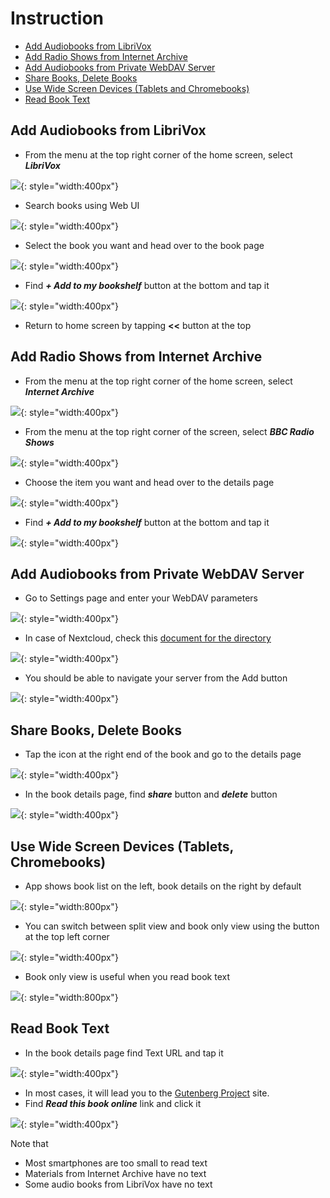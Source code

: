 # Instruction

* [Add Audiobooks from LibriVox](#add-audiobooks-from-librivox)
* [Add Radio Shows from Internet Archive](#add-radio-shows-from-internet-archive)
* [Add Audiobooks from Private WebDAV Server](#add-audiobooks-from-private-webdav-server)
* [Share Books, Delete Books](#share-books-delete-books)
* [Use Wide Screen Devices (Tablets and Chromebooks)](#use-wide-screen-devices-tablets-chromebooks)
* [Read Book Text](#read-book-text)

## Add Audiobooks from LibriVox

* From the menu at the top right corner of the home screen,
select ***LibriVox***

![](./res/menu_librivox.png){: style="width:400px"}

* Search books using Web UI

![](./res/librivox_search.png){: style="width:400px"}

* Select the book you want and head over to the book page

![](./res/librivox_search_result.png){: style="width:400px"}

* Find ***+ Add to my bookshelf*** button at the bottom and tap it

![](./res/librivox_book_add.png){: style="width:400px"}

* Return to home screen by tapping **<<** button at the top

## Add Radio Shows from Internet Archive

* From the menu at the top right corner of the home screen,
select ***Internet Archive***

![](./res/menu_archive.png){: style="width:400px"}

* From the menu at the top right corner of the screen, select
***BBC Radio Shows***

![](./res/archive_bbc_radio.png){: style="width:400px"}

* Choose the item you want and head over to the details page

![](./res/bbc_radio_show.png){: style="width:400px"}

* Find ***+ Add to my bookshelf*** button at the bottom and tap it

![](./res/archive_item_add.png){: style="width:400px"}

## Add Audiobooks from Private WebDAV Server

* Go to Settings page and enter your WebDAV parameters

![](./res/webdav_settings.png){: style="width:400px"}

* In case of Nextcloud, check this [document for the directory](https://docs.nextcloud.com/server/latest/user_manual/en/files/access_webdav.html#third-party-webdav-clients)

![](./res/nextcloud_settings.png){: style="width:400px"}

* You should be able to navigate your server from the Add button

![](./res/webdav_menu_item.png){: style="width:400px"}

## Share Books, Delete Books

* Tap the icon at the right end of the book and go to the details page

![](./res/book_detail_button.png){: style="width:400px"}

* In the book details page, find ***share*** button and ***delete*** button

![](./res/book_detail_page.png){: style="width:400px"}

## Use Wide Screen Devices (Tablets, Chromebooks)

* App shows book list on the left, book details on the right by default

![](./res/wide_screen_split_view.png){: style="width:800px"}

* You can switch between split view and book only view using the button
at the top left corner

![](./res/screen_selector.png){: style="width:400px"}

* Book only view is useful when you read book text

![](./res/book_only_view.png){: style="width:800px"}

## Read Book Text

* In the book details page find Text URL and tap it

![](./res/book_text_url.png){: style="width:400px"}

* In most cases, it will lead you to the [Gutenberg Project](https://gutenberg.org/) site.
* Find ***Read this book online*** link and click it

![](./res/actual_text_link.png){: style="width:400px"}

Note that

* Most smartphones are too small to read text
* Materials from Internet Archive have no text
* Some audio books from LibriVox have no text
